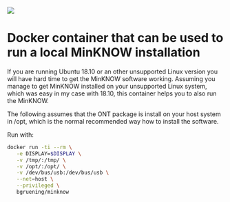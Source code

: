 ![](https://img.shields.io/docker/automated/bgruening/minknow.svg)

# Docker container that can be used to run a local MinKNOW installation

If you are running Ubuntu 18.10 or an other unsupported Linux version you will have hard time to get the MinKNOW software working.
Assuming you manage to get MinKNOW installed on your unsupported Linux system, which was easy in my case with 18.10, this container helps you to also run the MinKNOW. 

The following assumes that the ONT package is install on your host system in /opt, which is the normal recommended way how to install the software.

Run with:

```bash
docker run -ti --rm \
   -e DISPLAY=$DISPLAY \
   -v /tmp/:/tmp/ \
   -v /opt/:/opt/ \
   -v /dev/bus/usb:/dev/bus/usb \
   --net=host \
   --privileged \
   bgruening/minknow
```
